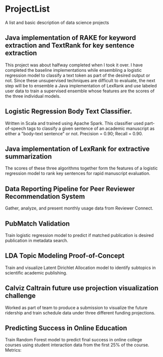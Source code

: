 # ProjectList
A list and basic description of data science projects

## Java implementation of RAKE for keyword extraction and TextRank for key sentence extraction  

This project was about halfway completed when I took it over. I have completed the baseline implementations while ensembling a logistic regression model to classify a text token as part of the desired output or not. Since these unsupervised techniques are difficult to evaluate, the next step will be to ensemble a Java implementation of LexRank and use labeled user data to train a supervised ensemble whose features are the scores of the three individual models. 

## Logistic Regression Body Text Classifier.

Written in Scala and trained using Apache Spark. This classifier used part-of-speech tags to classify a given sentence of an academic manuscript as either a "body-text sentence" or not. Precision = 0.90; Recall = 0.90.

## Java implementation of LexRank for extractive summarization

The scores of these three algorithms together form the features of a logistic regression model to rank key sentences for rapid manuscript evaluation.

## Data Reporting Pipeline for Peer Reviewer Recommendation System

Gather, analyze, and present monthly usage data from Reviewer Connect.

## PubMatch Validation

Train logistic regression model to predict if matched publication is desired publication in metadata search.

## LDA Topic Modeling Proof-of-Concept

Train and visualize Latent Dirichlet Allocation model to identify subtopics in scientific academic publishing.

## Calviz Caltrain future use projection visualization challenge

Worked as part of team to produce a submission to visualize the future ridership and train schedule data under three different funding projections.

## Predicting Success in Online Education

Train Random Forest model to predict final success in online college courses using student interaction data from the first 25% of the course. Metrics:
